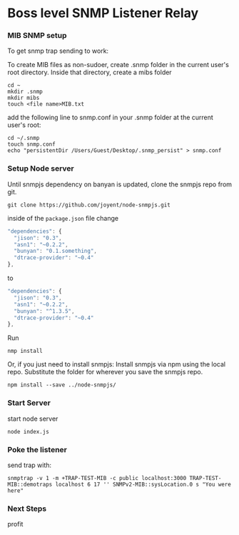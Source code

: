 # Boss level SNMP Listener Relay

### MIB SNMP setup

To get snmp trap sending to work:

To create MIB files as non-sudoer, create .snmp folder in the current user's root directory. Inside that directory, create a mibs folder

```console
cd ~
mkdir .snmp
mkdir mibs
touch <file name>MIB.txt
```

add the following line to snmp.conf in your .snmp folder at the current user's root:

```console
cd ~/.snmp
touch snmp.conf
echo "persistentDir /Users/Guest/Desktop/.snmp_persist" > snmp.conf
```

### Setup Node server

Until snmpjs dependency on banyan is updated, clone the snmpjs repo from git.
```console
git clone https://github.com/joyent/node-snmpjs.git
```

inside of the `package.json` file change

```javascript
"dependencies": {
  "jison": "0.3",
  "asn1": "~0.2.2",
  "bunyan": "0.1.something",
  "dtrace-provider": "~0.4"
},
```
to
```javascript
"dependencies": {
  "jison": "0.3",
  "asn1": "~0.2.2",
  "bunyan": "^1.3.5",
  "dtrace-provider": "~0.4"
},
```
Run
```console
nmp install
```
Or, if you just need to install snmpjs:
Install snmpjs via npm using the local repo. Substitute the folder for wherever you save the snmpjs repo.
```console
npm install --save ../node-snmpjs/
```

### Start Server

start node server
```console
node index.js
```

### Poke the listener

send trap with:
```console
snmptrap -v 1 -m +TRAP-TEST-MIB -c public localhost:3000 TRAP-TEST-MIB::demotraps localhost 6 17 '' SNMPv2-MIB::sysLocation.0 s "You were here"
```

### Next Steps
profit
